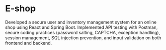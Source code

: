 # E-shop
Developed a secure user and inventory management system for an online shop using React and Spring Boot. Implemented API testing with Postman, secure coding practices (password salting, CAPTCHA, exception handling), session management, SQL injection prevention, and input validation on both frontend and backend.
